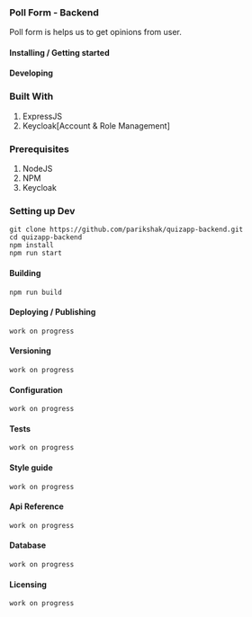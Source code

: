 ### Poll Form - Backend

Poll form is helps us to get opinions from user.

#### Installing / Getting started

#### Developing

### Built With

1. ExpressJS
2. Keycloak[Account & Role Management]

### Prerequisites

1. NodeJS
2. NPM
3. Keycloak

### Setting up Dev

```git clone https://github.com/parikshak/quizapp-backend.git```<br />
```cd quizapp-backend```<br />
```npm install```<br />
```npm run start```

#### Building

`npm run build`

#### Deploying / Publishing

`work on progress`

#### Versioning

`work on progress`

#### Configuration

`work on progress`

#### Tests

`work on progress`

#### Style guide

`work on progress`

#### Api Reference

`work on progress`

#### Database

`work on progress`

#### Licensing

`work on progress`
